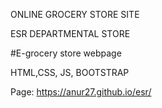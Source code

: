 ONLINE GROCERY STORE SITE

ESR DEPARTMENTAL STORE

#E-grocery store webpage 

HTML,CSS, JS, BOOTSTRAP

Page:
https://anur27.github.io/esr/
